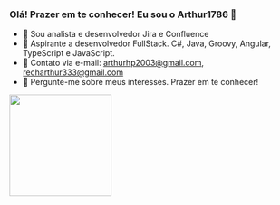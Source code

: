 ### Olá! Prazer em te conhecer! Eu sou o Arthur1786 👋

- 🔭 Sou analista e desenvolvedor Jira e Confluence
- 🔭 Aspirante a desenvolvedor FullStack. C#, Java, Groovy, Angular, TypeScript e JavaScript.
- 👯 Contato via e-mail: arthurhp2003@gmail.com, recharthur333@gmail.com
- 💬 Pergunte-me sobre meus interesses. Prazer em te conhecer!

<div>
  <a href="https://github.com/arthur1786">
  <img height="180em" src="https://github-readme-stats.vercel.app/api?username=arthur1786&show_icons=true&theme=white&include_all_commits=true&count_private=true"/>
  
</div>
  

